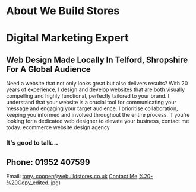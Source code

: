 # About We Build Stores
# Digital Marketing Expert
## Web Design Made Locally In Telford, Shropshire For A Global Audience
Need a website that not only looks great but also delivers results?
With 20 years of experience, I design and develop websites that are both visually compelling and highly functional, perfectly tailored to your brand.
I understand that your website is a crucial tool for communicating your message and engaging your target audience.
I prioritise collaboration, keeping you informed and involved throughout the entire process. If you're looking for a dedicated web designer to elevate your business, contact me today.
[](https://www.webuildstores.co.uk/website-design)
[](https://www.webuildstores.co.uk/contact)
ecommerce website design agency
### It's good to talk...

## Phone: 01952 407599
Email: [tony. cooper@webuildstores.co.uk](mailto:tony.cooper@webuildstores.co.uk)
[Contact Me](https://www.webuildstores.co.uk/post/project-management-guide)
[%20-%20Copy_edited. jpg)](https://www.webuildstores.co.uk/website-design)
[](https://www.webuildstores.co.uk/contact)
